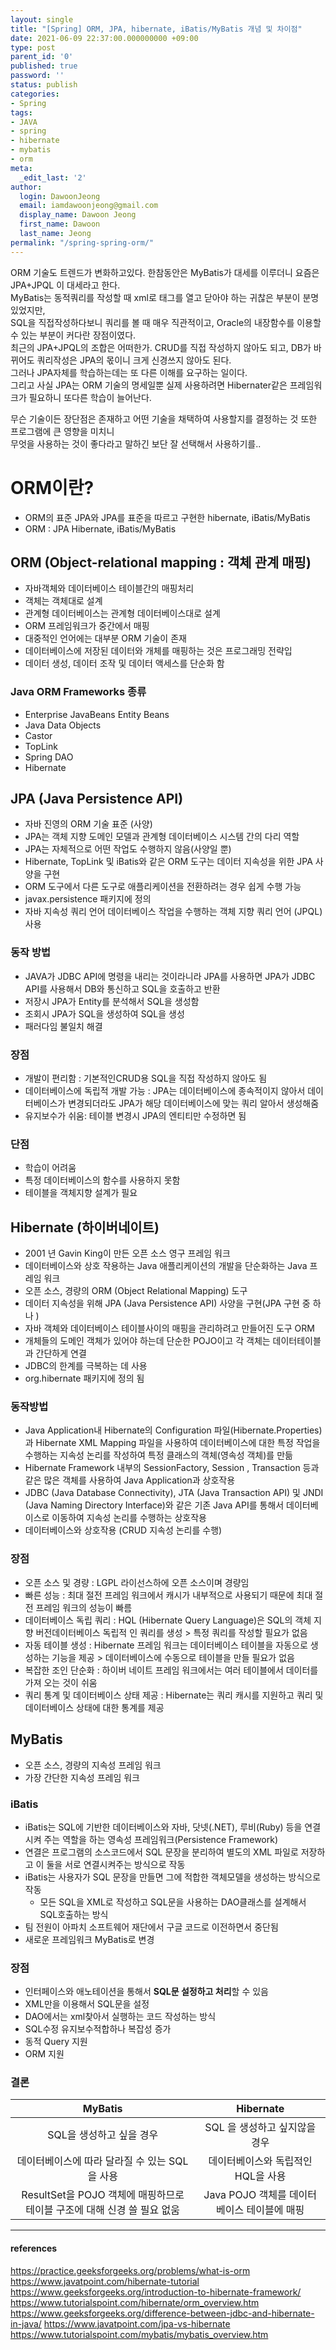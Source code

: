 ```yaml
---
layout: single
title: "[Spring] ORM, JPA, hibernate, iBatis/MyBatis 개념 및 차이점"
date: 2021-06-09 22:37:00.000000000 +09:00
type: post
parent_id: '0'
published: true
password: ''
status: publish
categories:
- Spring
tags:
- JAVA
- spring
- hibernate
- mybatis
- orm
meta:
  _edit_last: '2'
author:
  login: DawoonJeong
  email: iamdawoonjeong@gmail.com
  display_name: Dawoon Jeong
  first_name: Dawoon
  last_name: Jeong
permalink: "/spring-spring-orm/"
---
```

ORM 기술도 트렌드가 변화하고있다. 한참동안은 MyBatis가 대세를 이루더니 요즘은 JPA+JPQL 이 대세라고 한다.  
MyBatis는 동적쿼리를 작성할 때 xml로 태그를 열고 닫아야 하는 귀찮은 부분이 분명 있었지만,   
SQL을 직접작성하다보니 쿼리를 볼 때 매우 직관적이고, Oracle의 내장함수를 이용할 수 있는 부분이 커다란 장점이였다.  
최근의 JPA+JPQL의 조합은 어떠한가. CRUD를 직접 작성하지 않아도 되고, DB가 바뀌어도 쿼리작성은 JPA의 몫이니 크게 신경쓰지 않아도 된다.  
그러나 JPA자체를 학습하는데는 또 다른 이해를 요구하는 일이다.   
그리고 사실 JPA는 ORM 기술의 명세일뿐 실제 사용하려면 Hibernater같은 프레임워크가 필요하니 또다른 학습이 늘어난다.  

무슨 기술이든 장단점은 존재하고 어떤 기술을 채택하여 사용할지를 결정하는 것 또한 프로그램에 큰 영향을 미치니  
무엇을 사용하는 것이 좋다라고 말하긴 보단 잘 선택해서 사용하기를..


# ORM이란?
- ORM의 표준 JPA와 JPA를 표준을 따르고 구현한 hibernate, iBatis/MyBatis
- ORM : JPA Hibernate, iBatis/MyBatis

## ORM (Object-relational mapping : 객체 관계 매핑)
- 자바객체와 데이터베이스 테이블간의 매핑처리
- 객체는 객체대로 설계
- 관계형 데이터베이스는 관계형 데이터베이스대로 설계
- ORM 프레임워크가 중간에서 매핑
- 대중적인 언어에는 대부분 ORM 기술이 존재
- 데이터베이스에 저장된 데이터와 개체를 매핑하는 것은 프로그래밍 전략입
- 데이터 생성, 데이터 조작 및 데이터 액세스를 단순화 함

### Java ORM Frameworks 종류
- Enterprise JavaBeans Entity Beans
- Java Data Objects
- Castor
- TopLink
- Spring DAO
- Hibernate

## JPA (Java Persistence API)
- 자바 진영의 ORM 기술 표준 (사양)
- JPA는 객체 지향 도메인 모델과 관계형 데이터베이스 시스템 간의 다리 역할
- JPA는 자체적으로 어떤 작업도 수행하지 않음(사양일 뿐)
- Hibernate, TopLink 및 iBatis와 같은 ORM 도구는 데이터 지속성을 위한 JPA 사양을 구현
- ORM 도구에서 다른 도구로 애플리케이션을 전환하려는 경우 쉽게 수행 가능
- javax.persistence 패키지에 정의
- 자바 지속성 쿼리 언어 데이터베이스 작업을 수행하는 객체 지향 쿼리 언어 (JPQL) 사용

### 동작 방법
- JAVA가 JDBC API에 명령을 내리는 것이라니라 JPA를 사용하면 JPA가 JDBC API를 사용해서 DB와 통신하고 SQL을 호출하고 반환
- 저장시 JPA가 Entity를 분석해서 SQL을 생성함
- 조회시 JPA가 SQL을 생성하여 SQL을 생성
- 패러다임 불일치 해결

### 장점
- 개발이 편리함 : 기본적인CRUD용 SQL을 직접 작성하지 않아도 됨
- 데이터베이스에 독립적 개발 가능 : JPA는 데이터베이스에 종속적이지 않아서 데이터베이스가 변경되더라도 JPA가 해당 데이터베이스에 맞는 쿼리 알아서 생성해줌
- 유지보수가 쉬움: 테이블 변경시 JPA의 엔티티만 수정하면 됨

### 단점
- 학습이 어려움
- 특정 데이터베이스의 함수를 사용하지 못함
- 테이블을 객체지향 설계가 필요

## Hibernate (하이버네이트)
- 2001 년 Gavin King이 만든 오픈 소스 영구 프레임 워크
- 데이터베이스와 상호 작용하는 Java 애플리케이션의 개발을 단순화하는 Java 프레임 워크
- 오픈 소스, 경량의 ORM (Object Relational Mapping) 도구
- 데이터 지속성을 위해 JPA (Java Persistence API) 사양을 구현(JPA 구현 중 하나 )
- 자바 객체와 데이터베이스 테이블사이의 매핑을 관리하려고 만들어진 도구 ORM
- 개체들의 도메인 객체가 있어야 하는데 단순한 POJO이고 각 객체는 데이터테이블과 간단하게 연결
- JDBC의 한계를 극복하는 데 사용
- org.hibernate 패키지에 정의 됨

### 동작방법
- Java Application내 Hibernate의 Configuration 파일(Hibernate.Properties)과 Hibernate XML Mapping 파일을 사용하여 데이터베이스에 대한 특정 작업을 수행하는 지속성 논리를 작성하여 특정 클래스의 객체(영속성 객체)를 만듦
- Hibernate Framework 내부의 SessionFactory, Session , Transaction 등과 같은 많은 객체를 사용하여 Java Application과 상호작용
- JDBC (Java Database Connectivity), JTA (Java Transaction API) 및 JNDI (Java Naming Directory Interface)와 같은 기존 Java API를 통해서 데이터베이스로 이동하여 지속성 논리를 수행하는 상호작용  
- 데이터베이스와 상호작용 (CRUD 지속성 논리를 수행)

### 장점
- 오픈 소스 및 경량 : LGPL 라이선스하에 오픈 소스이며 경량임
- 빠른 성능 : 최대 절전 프레임 워크에서 캐시가 내부적으로 사용되기 때문에 최대 절전 프레임 워크의 성능이 빠름
- 데이터베이스 독립 쿼리 : HQL (Hibernate Query Language)은 SQL의 객체 지향 버전데이터베이스 독립적 인 쿼리를 생성 > 특정 쿼리를 작성할 필요가 없음
- 자동 테이블 생성 : Hibernate 프레임 워크는 데이터베이스 테이블을 자동으로 생성하는 기능을 제공 > 데이터베이스에 수동으로 테이블을 만들 필요가 없음
- 복잡한 조인 단순화 : 하이버 네이트 프레임 워크에서는 여러 테이블에서 데이터를 가져 오는 것이 쉬움
- 쿼리 통계 및 데이터베이스 상태 제공 : Hibernate는 쿼리 캐시를 지원하고 쿼리 및 데이터베이스 상태에 대한 통계를 제공


## MyBatis
- 오픈 소스, 경량의 지속성 프레임 워크
- 가장 간단한 지속성 프레임 워크

### iBatis
- iBatis는 SQL에 기반한 데이터베이스와 자바, 닷넷(.NET), 루비(Ruby) 등을 연결시켜 주는 역할을 하는 영속성 프레임워크(Persistence Framework)
- 연결은 프로그램의 소스코드에서 SQL 문장을 분리하여 별도의 XML 파일로 저장하고 이 둘을 서로 연결시켜주는 방식으로 작동
- iBatis는 사용자가 SQL 문장을 만들면 그에 적합한 객체모델을 생성하는 방식으로 작동
	- 모든 SQL을 XML로 작성하고 SQL문을 사용하는 DAO클래스를 설계해서 SQL호출하는 방식
- 팀 전원이 아파치 소프트웨어 재단에서 구글 코드로 이전하면서 중단됨
- 새로운 프레임워크 MyBatis로 변경

### 장점
- 인터페이스와 애노테이션을 통해서 **SQL문 설정하고 처리**할 수 있음
- XML만을 이용해서 SQL문을 설정 
- DAO에서는 xml찾아서 실행하는 코드 작성하는 방식 
- SQL수정 유지보수적합하나 복잡성 증가
- 동적 Query 지원
- ORM 지원

### 결론  

| MyBatis                                                       | Hibernate                            |
|:-------------------------------------------------------------:|:------------------------------------:|
|   SQL을 생성하고 싶을 경우	                                        | SQL 을 생성하고 싶지않을 경우	           |
|	데이터베이스에 따라 달라질 수 있는 SQL을 사용	                         | 데이터베이스와 독립적인 HQL을 사용	          |
|	ResultSet을 POJO 객체에 매핑하므로 테이블 구조에 대해 신경 쓸 필요 없움   |	Java POJO 객체를 데이터베이스 테이블에 매핑	|



----
#### references
<https://practice.geeksforgeeks.org/problems/what-is-orm>
<https://www.javatpoint.com/hibernate-tutorial>
<https://www.geeksforgeeks.org/introduction-to-hibernate-framework/>
<https://www.tutorialspoint.com/hibernate/orm_overview.htm>
<https://www.geeksforgeeks.org/difference-between-jdbc-and-hibernate-in-java/>
<https://www.javatpoint.com/jpa-vs-hibernate>
<https://www.tutorialspoint.com/mybatis/mybatis_overview.htm>
